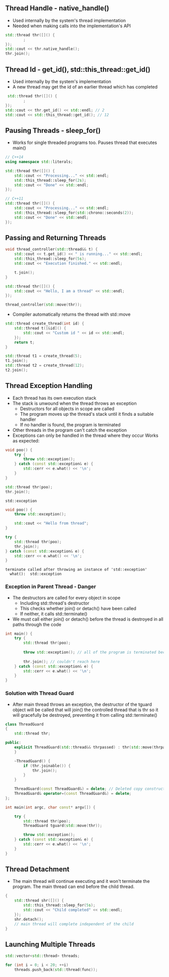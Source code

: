 
## Thread Handle - native_handle()

- Used internally by the system's thread implementation
- Needed when making calls into the implementation's API
```cpp
std::thread thr([]() {
        ;
});
std::cout << thr.native_handle();
thr.join();
```

## Thread Id - get_id(), std::this_thread::get_id()

- Used internally by the system's implementation
- A new thread may get the id of an earlier thread which has completed

```cpp
 std::thread thr([]() {
        ;
});
std::cout << thr.get_id() << std::endl; // 2
std::cout << std::this_thread::get_id(); // 12
```


## Pausing Threads - sleep_for()
- Works for single threaded programs too. Pauses thread that executes main()

```cpp
// C++14
using namespace std::literals;

std::thread thr([]() {
	std::cout << "Processing..." << std::endl;
	std::this_thread::sleep_for(2s);
	std::cout << "Done" << std::endl;
});

// C++11
std::thread thr([]() {
	std::cout << "Processing..." << std::endl;
	std::this_thread::sleep_for(std::chrono::seconds(2));
	std::cout << "Done" << std::endl;
});

```


## Passing and Returning Threads

```cpp
void thread_controller(std::thread&& t) {
    std::cout << t.get_id() << " is running..." << std::endl;
    std::this_thread::sleep_for(5s);
    std::cout << "Execution finished." << std::endl;

    t.join();
}

std::thread thr([]() {
	std::cout << "Hello, I am a thread" << std::endl;
});

thread_controller(std::move(thr));
```

- Compiler automatically returns the thread with std::move
```cpp
std::thread create_thread(int id) {
	std::thread t([&id]() {
		std::cout << "Custom id " << id << std::endl;
	});
	return t;
}

std::thread t1 = create_thread(5);
t1.join();
std::thread t2 = create_thread(12);
t2.join();
```

## Thread Exception Handling

- Each thread has its own execution stack
- The stack is unwound when the thread throws an exception
	- Destructors for all objects in scope are called
	- The program moves up the thread's stack until it finds a suitable handler
	- If no handler is found, the program is terminated
- Other threads in the program can't catch the exception
- Exceptions can only be handled in the thread where they occur
Works as expected:
```cpp
void poo() {
    try {
        throw std::exception();
    } catch (const std::exception& e) {
        std::cerr << e.what() << '\n';
    }
}

std::thread thr(poo);
thr.join();
```

```
std::exception
```

```cpp
void poo() {
    throw std::exception();

    std::cout << "Hello from thread";
}

try {
	std::thread thr(poo);
	thr.join();
} catch (const std::exception& e) {
	std::cerr << e.what() << '\n';
}
```

```
terminate called after throwing an instance of 'std::exception'
  what():  std::exception
```

### Exception in Parent Thread - Danger

- The destructors are called for every object in scope
	- Including std::thread's destructor
	- This checks whether join() or detach() have been called
	- If neither, it calls std::terminate()
- We must call either join() or detach() before the thread is destroyed in all paths through the code

```cpp
int main() {
	try {
        std::thread thr(poo);
        
        throw std::exception(); // all of the program is terminated because thr can't be joined and it will call std::terminate()
        
        thr.join(); // couldn't reach here
    } catch (const std::exception& e) {
        std::cerr << e.what() << '\n';
    }
}
```

### Solution with Thread Guard

- After main thread throws an exception, the destructor of the tguard object will be called that will join() the controlled thread that is thr so it will gracefully be destroyed, preventing it from calling std::terminate()

```cpp
class ThreadGuard
{
    std::thread thr;

public:
    explicit ThreadGuard(std::thread&& thrpassed) : thr(std::move(thrpassed)) {
    }

    ~ThreadGuard() {
        if (thr.joinable()) {
            thr.join();
        }
    }

    ThreadGuard(const ThreadGuard&) = delete; // Deleted copy constructor to prevent copying
    ThreadGuard& operator=(const ThreadGuard&) = delete;
};

int main(int argc, char const* argv[]) {

    try {
        std::thread thr(poo);
        ThreadGuard tguard(std::move(thr));

        throw std::exception();
    } catch (const std::exception& e) {
        std::cerr << e.what() << '\n';
    }
}
```

## Thread Detachment

- The main thread will continue executing and it won't terminate the program. The main thread can end before the child thread.

```cpp
{
	std::thread shr([]() {
		std::this_thread::sleep_for(5s);
		std::cout << "Child completed" << std::endl;
	});
	shr.detach();
	// main thread will complete independent of the child
}
```

## Launching Multiple Threads

```cpp
std::vector<std::thread> threads;

for (int i = 0; i < 20; ++i)
	threads.push_back(std::thread(func));
```